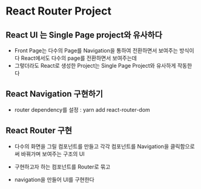 # React Router Project

## React UI 는 Single Page project와 유사하다

- Front Page는 다수의 Page를 Navigation을 통하여 전환하면서 보여주는 방식이다 React에서도 다수의 page를 전환하면서 보여주는데
- 그렇더라도 React로 생성한 Project는 Single Page Project와 유사하게 작동한다

## React Navigation 구현하기

- router dependency를 설정 : yarn add react-router-dom

## React Router 구현

- 다수의 화면을 그릴 컴포넌트를 만들고 각각 컴포넌트를 Navigation을 클릭함으로써 바꿔가며 보여주는 구조의 UI

- 구현하고자 하는 컴포넌트를 Router로 묶고
- navigation을 만들어 UI를 구현한다
